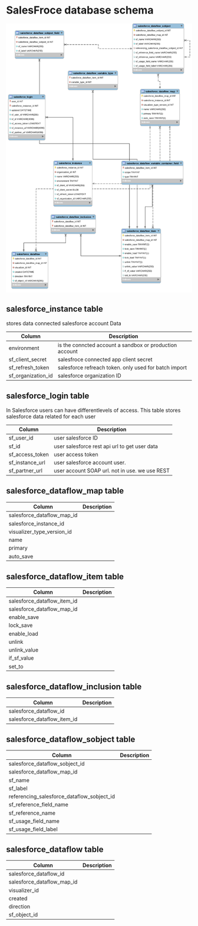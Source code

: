 
# SalesFroce database schema

![sf db](https://raw.githubusercontent.com/projectgoldmine/documentation/main/sf_erd.png)



## salesforce_instance table

 stores data  connected salesforce account Data
 
  
  Column           | Description
-------------      | -------------
environment        | is the conncted account a sandbox or production account
sf_client_secret   |  salesfroce connected app client secret
sf_refresh_token   | salesforce refreach token. only used for batch import
sf_organization_id | salesforce organization ID 


## salesforce_login table

In Salesforce users can have differentlevels of access. This table  stores salesforce data related for each user 

 Column            | Description
-------------      | -------------
sf_user_id         |  user salesforce ID
sf_id              |  user salesforce rest api url to get user data
sf_access_token    |  user access token 
sf_instance_url    |  user salesforce account user. 
sf_partner_url     |  user account SOAP url. not in use. we use REST

## salesforce_dataflow_map table



 Column                        | Description
-------------                  | -------------
salesforce_dataflow_map_id     | 
salesforce_instance_id         |  
visualizer_type_version_id     |   
name                           |  
primary                        |  
auto_save                      |


## salesforce_dataflow_item table



 Column                        | Description
-------------                  | -------------
salesforce_dataflow_item_id    | 
salesforce_dataflow_map_id     |  
enable_save                    |   
lock_save                      |  
enable_load                    |  
unlink                         |
unlink_value                   |
if_sf_value                    |
set_to                         |


## salesforce_dataflow_inclusion table



 Column                        | Description
-------------                  | -------------
salesforce_dataflow_id         | 
salesforce_dataflow_item_id    |  


## salesforce_dataflow_sobject table



 Column                                       | Description
-------------                                 | -------------
salesforce_dataflow_sobject_id                | 
salesforce_dataflow_map_id                    |  
sf_name                                       |   
sf_label                                      |  
referencing_salesforce_dataflow_sobject_id    |  
sf_reference_field_name                       |
sf_reference_name                             |
sf_usage_field_name                           |
sf_usage_field_label                          |





## salesforce_dataflow table



 Column                        | Description
-------------                  | -------------
salesforce_dataflow_id         | 
salesforce_dataflow_map_id     |  
visualizer_id                  |   
created                        |  
direction                      |  
sf_object_id                   |
